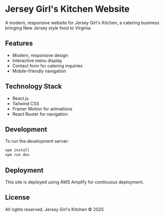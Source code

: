 # Jersey Girl's Kitchen Website

A modern, responsive website for Jersey Girl's Kitchen, a catering business bringing New Jersey style food to Virginia.

## Features

- Modern, responsive design
- Interactive menu display
- Contact form for catering inquiries
- Mobile-friendly navigation

## Technology Stack

- React.js
- Tailwind CSS
- Framer Motion for animations
- React Router for navigation

## Development

To run the development server:

```bash
npm install
npm run dev
```

## Deployment

This site is deployed using AWS Amplify for continuous deployment.

## License

All rights reserved. Jersey Girl's Kitchen © 2025
